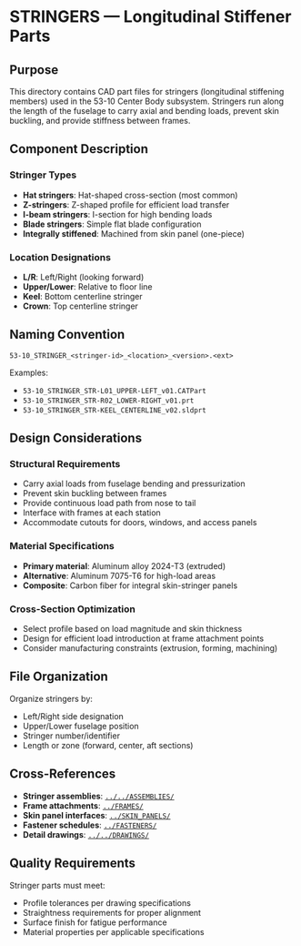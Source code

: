 # STRINGERS — Longitudinal Stiffener Parts

## Purpose

This directory contains CAD part files for stringers (longitudinal stiffening members) used in the 53-10 Center Body subsystem. Stringers run along the length of the fuselage to carry axial and bending loads, prevent skin buckling, and provide stiffness between frames.

## Component Description

### Stringer Types
- **Hat stringers**: Hat-shaped cross-section (most common)
- **Z-stringers**: Z-shaped profile for efficient load transfer
- **I-beam stringers**: I-section for high bending loads
- **Blade stringers**: Simple flat blade configuration
- **Integrally stiffened**: Machined from skin panel (one-piece)

### Location Designations
- **L/R**: Left/Right (looking forward)
- **Upper/Lower**: Relative to floor line
- **Keel**: Bottom centerline stringer
- **Crown**: Top centerline stringer

## Naming Convention

```
53-10_STRINGER_<stringer-id>_<location>_<version>.<ext>
```

Examples:
- `53-10_STRINGER_STR-L01_UPPER-LEFT_v01.CATPart`
- `53-10_STRINGER_STR-R02_LOWER-RIGHT_v01.prt`
- `53-10_STRINGER_STR-KEEL_CENTERLINE_v02.sldprt`

## Design Considerations

### Structural Requirements
- Carry axial loads from fuselage bending and pressurization
- Prevent skin buckling between frames
- Provide continuous load path from nose to tail
- Interface with frames at each station
- Accommodate cutouts for doors, windows, and access panels

### Material Specifications
- **Primary material**: Aluminum alloy 2024-T3 (extruded)
- **Alternative**: Aluminum 7075-T6 for high-load areas
- **Composite**: Carbon fiber for integral skin-stringer panels

### Cross-Section Optimization
- Select profile based on load magnitude and skin thickness
- Design for efficient load introduction at frame attachment points
- Consider manufacturing constraints (extrusion, forming, machining)

## File Organization

Organize stringers by:
- Left/Right side designation
- Upper/Lower fuselage position
- Stringer number/identifier
- Length or zone (forward, center, aft sections)

## Cross-References

- **Stringer assemblies**: [`../../ASSEMBLIES/`](../../ASSEMBLIES/)
- **Frame attachments**: [`../FRAMES/`](../FRAMES/)
- **Skin panel interfaces**: [`../SKIN_PANELS/`](../SKIN_PANELS/)
- **Fastener schedules**: [`../FASTENERS/`](../FASTENERS/)
- **Detail drawings**: [`../../DRAWINGS/`](../../DRAWINGS/)

## Quality Requirements

Stringer parts must meet:
- Profile tolerances per drawing specifications
- Straightness requirements for proper alignment
- Surface finish for fatigue performance
- Material properties per applicable specifications
